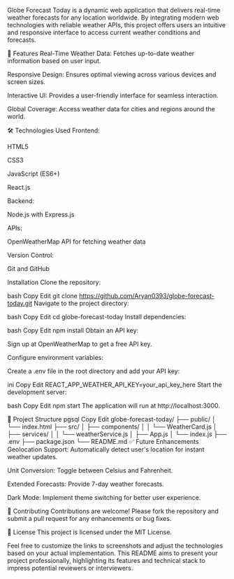 Globe Forecast Today is a dynamic web application that delivers real-time weather forecasts for any location worldwide. By integrating modern web technologies with reliable weather APIs, this project offers users an intuitive and responsive interface to access current weather conditions and forecasts.

🚀 Features
Real-Time Weather Data: Fetches up-to-date weather information based on user input.

Responsive Design: Ensures optimal viewing across various devices and screen sizes.

Interactive UI: Provides a user-friendly interface for seamless interaction.

Global Coverage: Access weather data for cities and regions around the world.

🛠️ Technologies Used
Frontend:

HTML5

CSS3

JavaScript (ES6+)

React.js

Backend:

Node.js with Express.js 

APIs:

OpenWeatherMap API for fetching weather data

Version Control:

Git and GitHub

 Installation
Clone the repository:

bash
Copy
Edit
git clone https://github.com/Aryan0393/globe-forecast-today.git
Navigate to the project directory:

bash
Copy
Edit
cd globe-forecast-today
Install dependencies:

bash
Copy
Edit
npm install
Obtain an API key:

Sign up at OpenWeatherMap to get a free API key.

Configure environment variables:

Create a .env file in the root directory and add your API key:

ini
Copy
Edit
REACT_APP_WEATHER_API_KEY=your_api_key_here
Start the development server:

bash
Copy
Edit
npm start
The application will run at http://localhost:3000.

📁 Project Structure
pgsql
Copy
Edit
globe-forecast-today/
├── public/
│   └── index.html
├── src/
│   ├── components/
│   │   └── WeatherCard.js
│   ├── services/
│   │   └── weatherService.js
│   ├── App.js
│   └── index.js
├── .env
├── package.json
└── README.md
✅ Future Enhancements
Geolocation Support: Automatically detect user's location for instant weather updates.

Unit Conversion: Toggle between Celsius and Fahrenheit.

Extended Forecasts: Provide 7-day weather forecasts.

Dark Mode: Implement theme switching for better user experience.

🤝 Contributing
Contributions are welcome! Please fork the repository and submit a pull request for any enhancements or bug fixes.

📄 License
This project is licensed under the MIT License.

Feel free to customize the links to screenshots and adjust the technologies based on your actual implementation. This README aims to present your project professionally, highlighting its features and technical stack to impress potential reviewers or interviewers.
